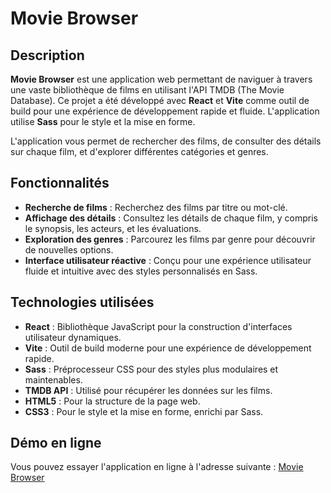 # Movie Browser

## Description 

**Movie Browser** est une application web permettant de naviguer à travers une vaste bibliothèque de films en utilisant l'API TMDB (The Movie Database). Ce projet a été développé avec **React** et **Vite** comme outil de build pour une expérience de développement rapide et fluide. L'application utilise **Sass** pour le style et la mise en forme.

L'application vous permet de rechercher des films, de consulter des détails sur chaque film, et d'explorer différentes catégories et genres.

## Fonctionnalités

- **Recherche de films** : Recherchez des films par titre ou mot-clé.
- **Affichage des détails** : Consultez les détails de chaque film, y compris le synopsis, les acteurs, et les évaluations.
- **Exploration des genres** : Parcourez les films par genre pour découvrir de nouvelles options.
- **Interface utilisateur réactive** : Conçu pour une expérience utilisateur fluide et intuitive avec des styles personnalisés en Sass.

## Technologies utilisées

- **React** : Bibliothèque JavaScript pour la construction d'interfaces utilisateur dynamiques.
- **Vite** : Outil de build moderne pour une expérience de développement rapide.
- **Sass** : Préprocesseur CSS pour des styles plus modulaires et maintenables.
- **TMDB API** : Utilisé pour récupérer les données sur les films.
- **HTML5** : Pour la structure de la page web.
- **CSS3** : Pour le style et la mise en forme, enrichi par Sass.

## Démo en ligne

Vous pouvez essayer l'application en ligne à l'adresse suivante : [Movie Browser](https://66b34005fc0c84a2aa586c5b--movie-browser-manu-cj.netlify.app/)

